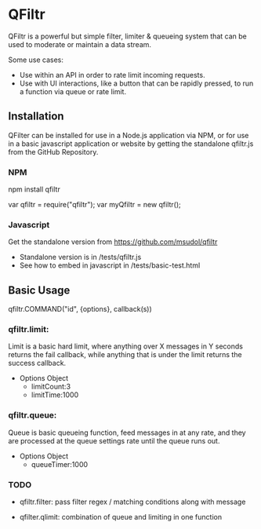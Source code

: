 # QFiltr

QFiltr is a powerful but simple filter, limiter & queueing system that can be used to moderate or maintain a data stream.

Some use cases:
- Use within an API in order to rate limit incoming requests.
- Use with UI interactions, like a button that can be rapidly pressed, to run a function via queue or rate limit.

## Installation

QFilter can be installed for use in a Node.js application via NPM, or for use in a basic javascript application or website by getting the standalone qfiltr.js from the GitHub Repository. 

### NPM

npm install qfiltr

var qfiltr = require("qfiltr");
var myQfiltr = new qfiltr();

### Javascript

Get the standalone version from https://github.com/msudol/qfiltr

- Standalone version is in /tests/qfiltr.js
- See how to embed in javascript in /tests/basic-test.html

## Basic Usage

qfiltr.COMMAND("id", {options}, callback(s))

### qfiltr.limit: 

Limit is a basic hard limit, where anything over X messages in Y seconds returns the fail callback, while anything that is under the limit returns the success callback.

- Options Object
  - limitCount:3
  - limitTime:1000

### qfiltr.queue: 

Queue is basic queueing function, feed messages in at any rate, and they are processed at the queue settings rate until the queue runs out.

- Options Object
  - queueTimer:1000

### TODO
- qfiltr.filter: pass filter regex / matching conditions along with message 

- qfilter.qlimit: combination of queue and limiting in one function 